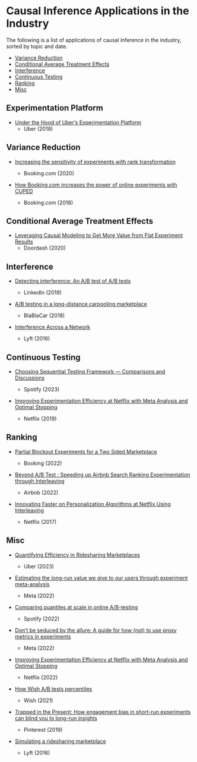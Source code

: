 # Causal Inference Applications in the Industry

The following is a list of applications of causal inference in the industry, sorted by topic and date.

- [Variance Reduction](#variance-reduction)
- [Conditional Average Treatment Effects](#conditional-average-treatment-effects)
- [Interference](#interference)
- [Continuous Testing](#continuous-testing)
- [Ranking](#ranking)
- [Misc](#misc)


## Experimentation Platform

- [Under the Hood of Uber’s Experimentation Platform](https://www.uber.com/en-JP/blog/xp/)
  - Uber (2018)

## Variance Reduction

- [Increasing the sensitivity of experiments with rank transformation](https://booking.ai/increasing-sensitivity-of-experiments-with-the-rank-transformation-draft-c01aff70b255)
  - Booking.com (2020)

- [How Booking.com increases the power of online experiments with CUPED](https://booking.ai/how-booking-com-increases-the-power-of-online-experiments-with-cuped-995d186fff1d)
  - Booking.com (2018)

## Conditional Average Treatment Effects

- [Leveraging Causal Modeling to Get More Value from Flat Experiment Results](https://doordash.engineering/2020/09/18/causal-modeling-to-get-more-value-from-flat-experiment-results/)
  - Doordash (2020)

## Interference

- [Detecting interference: An A/B test of A/B tests](https://engineering.linkedin.com/blog/2019/06/detecting-interference--an-a-b-test-of-a-b-tests)
  - LinkedIn (2019)

- [A/B testing in a long-distance carpooling marketplace](https://medium.com/blablacar/a-b-testing-in-a-long-distance-carpooling-marketplace-35a67737f4b)
  - BlaBlaCar (2018)

- [Interference Across a Network](https://eng.lyft.com/experimentation-in-a-ridesharing-marketplace-b39db027a66e)
  - Lyft (2016)

## Continuous Testing

- [Choosing Sequential Testing Framework — Comparisons and Discussions](https://engineering.atspotify.com/2023/03/choosing-sequential-testing-framework-comparisons-and-discussions/)
  - Spotify (2023)

- [Improving Experimentation Efficiency at Netflix with Meta Analysis and Optimal Stopping](https://netflixtechblog.com/improving-experimentation-efficiency-at-netflix-with-meta-analysis-and-optimal-stopping-d8ec290ae5be)
  - Netflix (2019)

## Ranking

- [Partial Blockout Experiments for a Two Sided Marketplace](https://booking.ai/partial-blockout-experiments-for-a-two-sided-marketplace-a573dfe32696)
  - Booking (2022) 

- [Beyond A/B Test : Speeding up Airbnb Search Ranking Experimentation through Interleaving](https://medium.com/airbnb-engineering/beyond-a-b-test-speeding-up-airbnb-search-ranking-experimentation-through-interleaving-7087afa09c8e)
  - Airbnb (2022)

- [Innovating Faster on Personalization Algorithms at Netflix Using Interleaving](https://netflixtechblog.com/interleaving-in-online-experiments-at-netflix-a04ee392ec55)
  - Netflix (2017)

## Misc

- [Quantifying Efficiency in Ridesharing Marketplaces](https://eng.lyft.com/quantifying-efficiency-in-ridesharing-marketplaces-affd53043db2)
  - Uber (2023)

- [Estimating the long-run value we give to our users through experiment meta-analysis](https://medium.com/meta-analytics/estimating-the-long-run-value-we-give-to-our-users-through-experiment-meta-analysis-6ddb9073b29b)
  - Meta (2022)

- [Comparing quantiles at scale in online A/B-testing](https://engineering.atspotify.com/2022/03/comparing-quantiles-at-scale-in-online-a-b-testing/)
  - Spotify (2022)

- [Don’t be seduced by the allure: A guide for how (not) to use proxy metrics in experiments](https://medium.com/@AnalyticsAtMeta/dont-be-seduced-by-the-allure-a-guide-for-how-not-to-use-proxy-metrics-in-experiments-9530caa0eb7c)
  - Meta (2022)

- [Improving Experimentation Efficiency at Netflix with Meta Analysis and Optimal Stopping](https://netflixtechblog.com/improving-experimentation-efficiency-at-netflix-with-meta-analysis-and-optimal-stopping-d8ec290ae5be)
  - Netflix (2022)

- [How Wish A/B tests percentiles](https://towardsdatascience.com/how-wish-a-b-tests-percentiles-35ee3e4589e7)
  - Wish (2021)

- [Trapped in the Present: How engagement bias in short-run experiments can blind you to long-run insights](https://medium.com/pinterest-engineering/trapped-in-the-present-how-engagement-bias-in-short-run-experiments-can-blind-you-to-long-run-58b55ad3bda0)
  - Pinterest (2019)

- [Simulating a ridesharing marketplace](https://eng.lyft.com/https-medium-com-adamgreenhall-simulating-a-ridesharing-marketplace-36007a8a31f2)
  - Lyft (2016)
